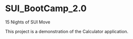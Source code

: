 # SUI_BootCamp_2.0
15 Nights of SUI Move

This project is a demonstration of the Calculator application.
